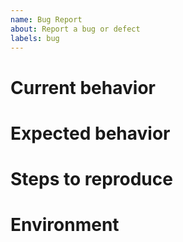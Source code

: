 ```yaml
---
name: Bug Report
about: Report a bug or defect
labels: bug
---
```


<!--
Note: this text is a comment, and won't show up in the issue.
Please search existing issues to check if your issue has already been recorded.
Fill out the sections below. Delete any sections that are not relevant.
-->

# Current behavior

# Expected behavior

# Steps to reproduce

# Environment

<!-- e.g. browser version and operating system -->
